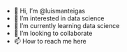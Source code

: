 - 👋 Hi, I’m @luismanteigas
- 👀 I’m interested in data science
- 🌱 I’m currently learning data science
- 💞️ I’m looking to collaborate 
- 📫 How to reach me here

<!---
luismanteigas/luismanteigas is a ✨ special ✨ repository because its `README.md` (this file) appears on your GitHub profile.
You can click the Preview link to take a look at your changes.
--->
